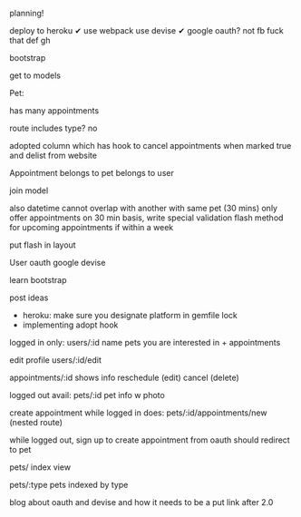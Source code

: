 planning!

deploy to heroku ✔
use webpack
use devise ✔
google oauth?
not fb fuck that
def gh

bootstrap

get to models

Pet:

has many appointments

route includes type? no

adopted column which has hook to cancel appointments when marked true and delist from website

Appointment
belongs to pet
belongs to user

join model

also datetime
cannot overlap with another with same pet (30 mins)
only offer appointments on 30 min basis, write special validation
flash method for upcoming appointments if within a week

put flash in layout


User
oauth google
devise

learn bootstrap


post ideas

- heroku: make sure you designate platform in gemfile lock
- implementing adopt hook



logged in only:
users/:id
name
pets you are interested in + appointments

edit profile
users/:id/edit

appointments/:id
shows info
reschedule (edit)
cancel (delete) 

logged out avail:
pets/:id 
pet info w photo

create appointment while logged in does:
pets/:id/appointments/new (nested route)

while logged out, sign up to create appointment
from oauth should redirect to pet

pets/
index view

pets/:type
pets indexed by type


blog about oauth and devise and how it needs to be a put link after 2.0
